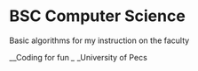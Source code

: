 # BSC Computer Science

Basic algorithms for my instruction on the faculty

__Coding for fun *_*
_University of Pecs
